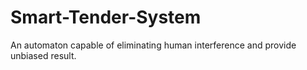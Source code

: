 # Smart-Tender-System
An automaton capable of eliminating human interference and provide unbiased result. 
